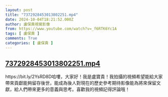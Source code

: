 ```yaml
---
layout: post
title: "7372928453013802251.mp4"
date: 2024-10-04T18:21:52.000Z
author: 盧保貴視覺影像
from: https://www.youtube.com/watch?v=_f6RTK6Yc1A
tags: [ 盧保貴 ]
comments: True
categories: [ 盧保貴 ]
---
```

<!--1728066112000-->
[7372928453013802251.mp4](https://www.youtube.com/watch?v=_f6RTK6Yc1A)
------

<div>
https://bit.ly/2YsRD8D哈嘍，大家好！我是盧寶貴！我拍攝的視頻希望能給大家帶來貢獻能夠留存後世，能成為後人對現在的歷史參考期待影像能為將來保留文獻，給人們帶來更多的意義與思考。喜歡我的視頻記得評論哦！
</div>
